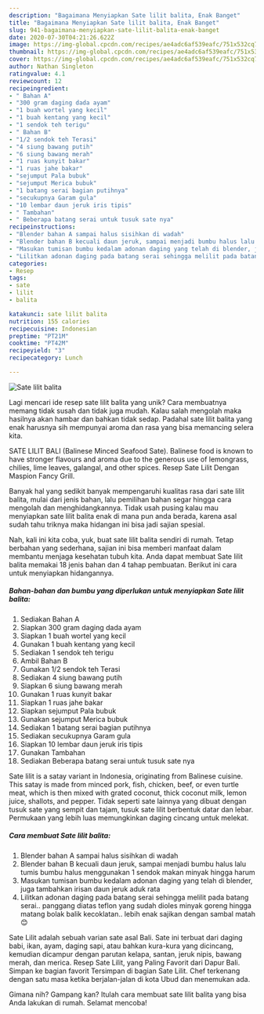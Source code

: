 ```yaml
---
description: "Bagaimana Menyiapkan Sate lilit balita, Enak Banget"
title: "Bagaimana Menyiapkan Sate lilit balita, Enak Banget"
slug: 941-bagaimana-menyiapkan-sate-lilit-balita-enak-banget
date: 2020-07-30T04:21:26.622Z
image: https://img-global.cpcdn.com/recipes/ae4adc6af539eafc/751x532cq70/sate-lilit-balita-foto-resep-utama.jpg
thumbnail: https://img-global.cpcdn.com/recipes/ae4adc6af539eafc/751x532cq70/sate-lilit-balita-foto-resep-utama.jpg
cover: https://img-global.cpcdn.com/recipes/ae4adc6af539eafc/751x532cq70/sate-lilit-balita-foto-resep-utama.jpg
author: Nathan Singleton
ratingvalue: 4.1
reviewcount: 12
recipeingredient:
- " Bahan A"
- "300 gram daging dada ayam"
- "1 buah wortel yang kecil"
- "1 buah kentang yang kecil"
- "1 sendok teh terigu"
- " Bahan B"
- "1/2 sendok teh Terasi"
- "4 siung bawang putih"
- "6 siung bawang merah"
- "1 ruas kunyit bakar"
- "1 ruas jahe bakar"
- "sejumput Pala bubuk"
- "sejumput Merica bubuk"
- "1 batang serai bagian putihnya"
- "secukupnya Garam gula"
- "10 lembar daun jeruk iris tipis"
- " Tambahan"
- " Beberapa batang serai untuk tusuk sate nya"
recipeinstructions:
- "Blender bahan A sampai halus sisihkan di wadah"
- "Blender bahan B kecuali daun jeruk, sampai menjadi bumbu halus lalu tumis bumbu halus menggunakan 1 sendok makan minyak hingga harum"
- "Masukan tumisan bumbu kedalam adonan daging yang telah di blender, juga tambahkan irisan daun jeruk aduk rata"
- "Lilitkan adonan daging pada batang serai sehingga melilit pada batang serai.. panggang diatas teflon yang sudah dioles minyak goreng hingga matang bolak balik kecoklatan.. lebih enak sajikan dengan sambal matah 😊"
categories:
- Resep
tags:
- sate
- lilit
- balita

katakunci: sate lilit balita 
nutrition: 155 calories
recipecuisine: Indonesian
preptime: "PT21M"
cooktime: "PT42M"
recipeyield: "3"
recipecategory: Lunch

---
```



![Sate lilit balita](https://img-global.cpcdn.com/recipes/ae4adc6af539eafc/751x532cq70/sate-lilit-balita-foto-resep-utama.jpg)

Lagi mencari ide resep sate lilit balita yang unik? Cara membuatnya memang tidak susah dan tidak juga mudah. Kalau salah mengolah maka hasilnya akan hambar dan bahkan tidak sedap. Padahal sate lilit balita yang enak harusnya sih mempunyai aroma dan rasa yang bisa memancing selera kita.

SATE LILIT BALI (Balinese Minced Seafood Sate). Balinese food is known to have stronger flavours and aroma due to the generous use of lemongrass, chilies, lime leaves, galangal, and other spices. Resep Sate Lilit Dengan Maspion Fancy Grill.

Banyak hal yang sedikit banyak mempengaruhi kualitas rasa dari sate lilit balita, mulai dari jenis bahan, lalu pemilihan bahan segar hingga cara mengolah dan menghidangkannya. Tidak usah pusing kalau mau menyiapkan sate lilit balita enak di mana pun anda berada, karena asal sudah tahu triknya maka hidangan ini bisa jadi sajian spesial.


Nah, kali ini kita coba, yuk, buat sate lilit balita sendiri di rumah. Tetap berbahan yang sederhana, sajian ini bisa memberi manfaat dalam membantu menjaga kesehatan tubuh kita. Anda dapat membuat Sate lilit balita memakai 18 jenis bahan dan 4 tahap pembuatan. Berikut ini cara untuk menyiapkan hidangannya.

<!--inarticleads1-->

##### Bahan-bahan dan bumbu yang diperlukan untuk menyiapkan Sate lilit balita:

1. Sediakan  Bahan A
1. Siapkan 300 gram daging dada ayam
1. Siapkan 1 buah wortel yang kecil
1. Gunakan 1 buah kentang yang kecil
1. Sediakan 1 sendok teh terigu
1. Ambil  Bahan B
1. Gunakan 1/2 sendok teh Terasi
1. Sediakan 4 siung bawang putih
1. Siapkan 6 siung bawang merah
1. Gunakan 1 ruas kunyit bakar
1. Siapkan 1 ruas jahe bakar
1. Siapkan sejumput Pala bubuk
1. Gunakan sejumput Merica bubuk
1. Sediakan 1 batang serai bagian putihnya
1. Sediakan secukupnya Garam gula
1. Siapkan 10 lembar daun jeruk iris tipis
1. Gunakan  Tambahan
1. Sediakan  Beberapa batang serai untuk tusuk sate nya


Sate lilit is a satay variant in Indonesia, originating from Balinese cuisine. This satay is made from minced pork, fish, chicken, beef, or even turtle meat, which is then mixed with grated coconut, thick coconut milk, lemon juice, shallots, and pepper. Tidak seperti sate lainnya yang dibuat dengan tusuk sate yang sempit dan tajam, tusuk sate lilit berbentuk datar dan lebar. Permukaan yang lebih luas memungkinkan daging cincang untuk melekat. 

<!--inarticleads2-->

##### Cara membuat Sate lilit balita:

1. Blender bahan A sampai halus sisihkan di wadah
1. Blender bahan B kecuali daun jeruk, sampai menjadi bumbu halus lalu tumis bumbu halus menggunakan 1 sendok makan minyak hingga harum
1. Masukan tumisan bumbu kedalam adonan daging yang telah di blender, juga tambahkan irisan daun jeruk aduk rata
1. Lilitkan adonan daging pada batang serai sehingga melilit pada batang serai.. panggang diatas teflon yang sudah dioles minyak goreng hingga matang bolak balik kecoklatan.. lebih enak sajikan dengan sambal matah 😊


Sate Lilit adalah sebuah varian sate asal Bali. Sate ini terbuat dari daging babi, ikan, ayam, daging sapi, atau bahkan kura-kura yang dicincang, kemudian dicampur dengan parutan kelapa, santan, jeruk nipis, bawang merah, dan merica. Resep Sate Lilit, yang Paling Favorit dari Dapur Bali. Simpan ke bagian favorit Tersimpan di bagian Sate Lilit. Chef terkenang dengan satu masa ketika berjalan-jalan di kota Ubud dan menemukan ada. 

Gimana nih? Gampang kan? Itulah cara membuat sate lilit balita yang bisa Anda lakukan di rumah. Selamat mencoba!
